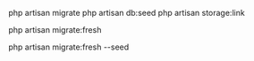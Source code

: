php artisan migrate
php artisan db:seed
php artisan storage:link


php artisan migrate:fresh

php artisan migrate:fresh --seed
